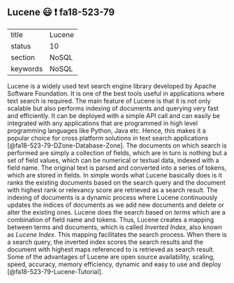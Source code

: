 ## Lucene :smiley: :exclamation: fa18-523-79


|          |            |
| -------- | ---------- |
| title    | Lucene     | 
| status   | 10         |
| section  | NoSQL      |
| keywords | NoSQL      |


Lucene is a widely used text search engine library developed by Apache Software Foundation. It is one of the best tools useful in applications where text search is required. The main feature of Lucene is that it is not only scalable but also performs indexing of documents and querying very fast and efficiently. It can be deployed with a simple API call and can easily be integrated with any applications that are programmed in high level programming languages like Python, Java etc. Hence, this makes it a popular choice for cross platform solutions in text search applications [@fa18-523-79-DZone-Database-Zone]. The documents on which search is performed are simply a collection of fields, which are in turn is nothing but a set of field values, which can be numerical or textual data, indexed with a field name. The original text is parsed and converted into a series of tokens, which are stored in fields. In simple words what Lucene basically does is it ranks the existing documents based on the search query and the document with highest rank or relevancy score are retrieved as a search result.  The indexing of documents is a dynamic process where Lucene continuously updates the indices of documents as we add new documents and delete or alter the existing ones. Lucene does the search based on *terms* which are a combination of field name and tokens. Thus, Lucene creates a mapping between terms and documents, which is called *Inverted Index*, also known as *Lucene Index*. This mapping facilitates the search process. When there is a search query, the inverted index scores the search results and the document with highest maps referenced to is retrieved as search result. Some of the advantages of Lucene are open source availability, scaling, speed, accuracy, memory efficiency, dynamic and easy to use and deploy [@fa18-523-79-Lucene-Tutorial].
